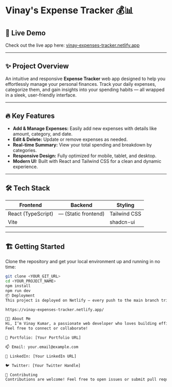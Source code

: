 # Vinay's Expense Tracker 💰📊

## 🚀 Live Demo
Check out the live app here: [vinay-expenses-tracker.netlify.app](https://vinay-expenses-tracker.netlify.app/)

---

## ✨ Project Overview
An intuitive and responsive **Expense Tracker** web app designed to help you effortlessly manage your personal finances. Track your daily expenses, categorize them, and gain insights into your spending habits — all wrapped in a sleek, user-friendly interface.

---

## 🔥 Key Features

- **Add & Manage Expenses:** Easily add new expenses with details like amount, category, and date.
- **Edit & Delete:** Update or remove expenses as needed.
- **Real-time Summary:** View your total spending and breakdown by categories.
- **Responsive Design:** Fully optimized for mobile, tablet, and desktop.
- **Modern UI:** Built with React and Tailwind CSS for a clean and dynamic experience.

---

## 🛠️ Tech Stack

| Frontend          | Backend           | Styling           |
| ----------------- | ----------------- | ----------------- |
| React (TypeScript) | — (Static frontend) | Tailwind CSS      |
| Vite              |                   | shadcn-ui         |

---

## 🏗️ Getting Started

Clone the repository and get your local environment up and running in no time:

```bash
git clone <YOUR_GIT_URL>
cd <YOUR_PROJECT_NAME>
npm install
npm run dev
📦 Deployment
This project is deployed on Netlify — every push to the main branch triggers an automatic deployment to:

https://vinay-expenses-tracker.netlify.app/

👨‍💻 About Me
Hi, I’m Vinay Kumar, a passionate web developer who loves building efficient and elegant applications.
Feel free to connect or collaborate!

💼 Portfolio: [Your Portfolio URL]

📫 Email: your.email@example.com

🔗 LinkedIn: [Your LinkedIn URL]

🐦 Twitter: [Your Twitter Handle]

🙌 Contributing
Contributions are welcome! Feel free to open issues or submit pull requests to help improve this project.
